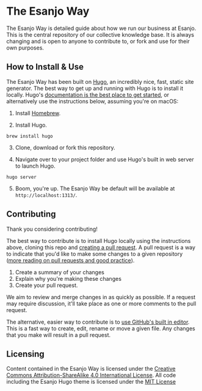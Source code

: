 # The Esanjo Way

The Esanjo Way is detailed guide about how we run our business at Esanjo. This is the central repository of our collective knowledge base. It is always changing and is open to anyone to contribute to, or fork and use for their own purposes.

## How to Install & Use

The Esanjo Way has been built on [Hugo](1), an incredibly nice, fast, static site generator. The best way to get up and running with Hugo is to install it locally. Hugo's [documentation is the best place to get started](2), or alternatively use the instructions below, assuming you're on macOS:

1. Install [Homebrew](3).

2. Install Hugo.

  `brew install hugo`

3. Clone, download or fork this repository.

4. Navigate over to your project folder and use Hugo's built in web server to launch Hugo.

  `hugo server`

5. Boom, you're up. The Esanjo Way be default will be available at `http://localhost:1313/`.

## Contributing

Thank you considering contributing!

The best way to contribute is to install Hugo locally using the instructions above, cloning this repo and [creating a pull request](4). A pull request is a way to indicate that you'd like to make some changes to a given repository ([more reading on pull requests and good practice](5)).

1. Create a summary of your changes
2. Explain why you're making these changes
3. Create your pull request.

We aim to review and merge changes in as quickly as possible. If a request may require discussion, it'll take place as one or more comments to the pull request.

The alternative, easier way to contribute is to [use GitHub's built in editor](6). This is a fast way to create, edit, rename or move a given file. Any changes that you make will result in a pull request.

## Licensing

Content contained in the Esanjo Way is licensed under the [Creative Commons Attribution-ShareAlike 4.0 International License](5). All code including the Esanjo Hugo theme is licensed under the [MIT License](6)

[1]:https://gohugo.io/
[2]:https://gohugo.io/getting-started/quick-start/
[3]:https://brew.sh/
[4]:https://help.github.com/articles/creating-a-pull-request/
[5]:https://help.github.com/articles/about-pull-requests/
[6]:https://help.github.com/categories/managing-files-in-a-repository/
[7]:https://creativecommons.org/licenses/by-sa/4.0/
[8]:https://github.com/Esanjo/esanjo-way/blob/master/LICENSE.md
